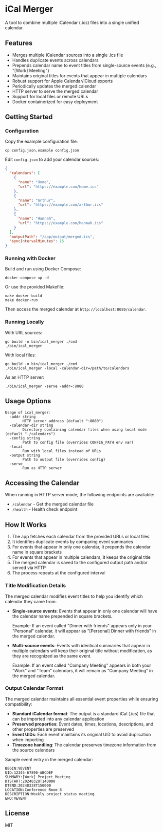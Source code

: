 # iCal Merger

A tool to combine multiple iCalendar (.ics) files into a single unified calendar.

## Features

- Merges multiple iCalendar sources into a single .ics file
- Handles duplicate events across calendars
- Prepends calendar name to event titles from single-source events (e.g., "[Work] Meeting")
- Maintains original titles for events that appear in multiple calendars
- Robust support for Apple Calendar/iCloud exports
- Periodically updates the merged calendar
- HTTP server to serve the merged calendar
- Support for local files or remote URLs
- Docker containerized for easy deployment

## Getting Started

### Configuration

Copy the example configuration file:

```
cp config.json.example config.json
```

Edit `config.json` to add your calendar sources:

```json
{
  "calendars": [
    {
      "name": "Home",
      "url": "https://example.com/home.ics"
    },
    {
      "name": "Arthur",
      "url": "https://example.com/arthur.ics"
    },
    {
      "name": "Hannah",
      "url": "https://example.com/hannah.ics"
    }
  ],
  "outputPath": "/app/output/merged.ics",
  "syncIntervalMinutes": 15
}
```

### Running with Docker

Build and run using Docker Compose:

```
docker-compose up -d
```

Or use the provided Makefile:

```
make docker-build
make docker-run
```

Then access the merged calendar at `http://localhost:8080/calendar`.

### Running Locally

With URL sources:

```
go build -o bin/ical_merger ./cmd
./bin/ical_merger
```

With local files:

```
go build -o bin/ical_merger ./cmd
./bin/ical_merger -local -calendar-dir=/path/to/calendars
```

As an HTTP server:

```
./bin/ical_merger -serve -addr=:8080
```

## Usage Options

```
Usage of ical_merger:
  -addr string
        HTTP server address (default ":8080")
  -calendar-dir string
        Directory containing calendar files when using local mode (default "./calendars")
  -config string
        Path to config file (overrides CONFIG_PATH env var)
  -local
        Run with local files instead of URLs
  -output string
        Path to output file (overrides config)
  -serve
        Run as HTTP server
```

## Accessing the Calendar

When running in HTTP server mode, the following endpoints are available:

- `/calendar` - Get the merged calendar file
- `/health` - Health check endpoint

## How It Works

1. The app fetches each calendar from the provided URLs or local files
2. It identifies duplicate events by comparing event summaries
3. For events that appear in only one calendar, it prepends the calendar name in square brackets
4. For events that appear in multiple calendars, it keeps the original title
5. The merged calendar is saved to the configured output path and/or served via HTTP
6. The process repeats at the configured interval

### Title Modification Details

The merged calendar modifies event titles to help you identify which calendar they came from:

- **Single-source events**: Events that appear in only one calendar will have the calendar name prepended in square brackets.
  
  Example: If an event called "Dinner with friends" appears only in your "Personal" calendar, it will appear as "[Personal] Dinner with friends" in the merged calendar.

- **Multi-source events**: Events with identical summaries that appear in multiple calendars will keep their original title without modification, as they are recognized as the same event.
  
  Example: If an event called "Company Meeting" appears in both your "Work" and "Team" calendars, it will remain as "Company Meeting" in the merged calendar.

### Output Calendar Format

The merged calendar maintains all essential event properties while ensuring compatibility:

- **Standard iCalendar format**: The output is a standard iCal (.ics) file that can be imported into any calendar application
- **Preserved properties**: Event dates, times, locations, descriptions, and other properties are preserved
- **Event UIDs**: Each event maintains its original UID to avoid duplication when importing
- **Timezone handling**: The calendar preserves timezone information from the source calendars

Sample event entry in the merged calendar:

```
BEGIN:VEVENT
UID:12345-67890-ABCDEF
SUMMARY:[Work] Project Meeting
DTSTART:20240328T140000
DTEND:20240328T150000
LOCATION:Conference Room B
DESCRIPTION:Weekly project status meeting
END:VEVENT
```

## License

MIT